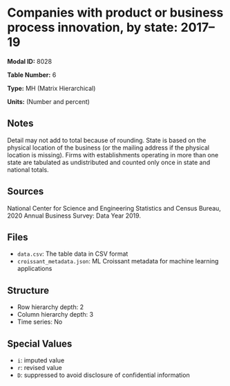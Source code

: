 # Companies with product or business process innovation, by state: 2017–19

**Modal ID:** 8028

**Table Number:** 6

**Type:** MH (Matrix Hierarchical)

**Units:** (Number and percent)

## Notes

Detail may not add to total because of rounding. State is based on the physical location of the business (or the mailing address if the physical location is missing). Firms with establishments operating in more than one state are tabulated as undistributed and counted only once in state and national totals.

## Sources

National Center for Science and Engineering Statistics and Census Bureau, 2020 Annual Business Survey: Data Year 2019.

## Files

- `data.csv`: The table data in CSV format
- `croissant_metadata.json`: ML Croissant metadata for machine learning applications

## Structure

- Row hierarchy depth: 2
- Column hierarchy depth: 3
- Time series: No

## Special Values

- `i`: imputed value
- `r`: revised value
- `D`: suppressed to avoid disclosure of confidential information
